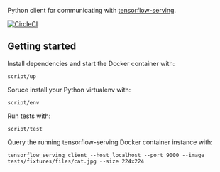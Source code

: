 Python client for communicating with [tensorflow-serving](https://github.com/tensorflow/serving).

[![CircleCI](https://circleci.com/gh/triagemd/tensorflow-serving-client.svg?style=svg)](https://circleci.com/gh/triagemd/tensorflow-serving-client)

## Getting started

Install dependencies and start the Docker container with:
```
script/up
```

Soruce install your Python virtualenv with:
```
script/env
```

Run tests with:
```
script/test
```

Query the running tensorflow-serving Docker container instance with:
```
tensorflow_serving_client --host localhost --port 9000 --image tests/fixtures/files/cat.jpg --size 224x224
```
